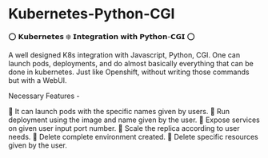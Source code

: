 # Kubernetes-Python-CGI
⭕  𝗞𝘂𝗯𝗲𝗿𝗻𝗲𝘁𝗲𝘀 ❄️  𝗜𝗻𝘁𝗲𝗴𝗿𝗮𝘁𝗶𝗼𝗻 𝘄𝗶𝘁𝗵 𝗣𝘆𝘁𝗵𝗼𝗻-𝗖𝗚𝗜 ⭕ 

A well designed K8s integration with Javascript, Python, CGI. One can launch pods, deployments, and do almost basically everything that can be done in kubernetes. Just like Openshift, without writing those commands but with a WebUI.

Necessary Features -

🔰  It can launch pods with the specific names given by users. 
🔰  Run deployment using the image and name given by the user. 
🔰  Expose services on given user input port number. 
🔰  Scale the replica according to user needs. 
🔰  Delete complete environment created. 
🔰  Delete specific resources given by the user. 
